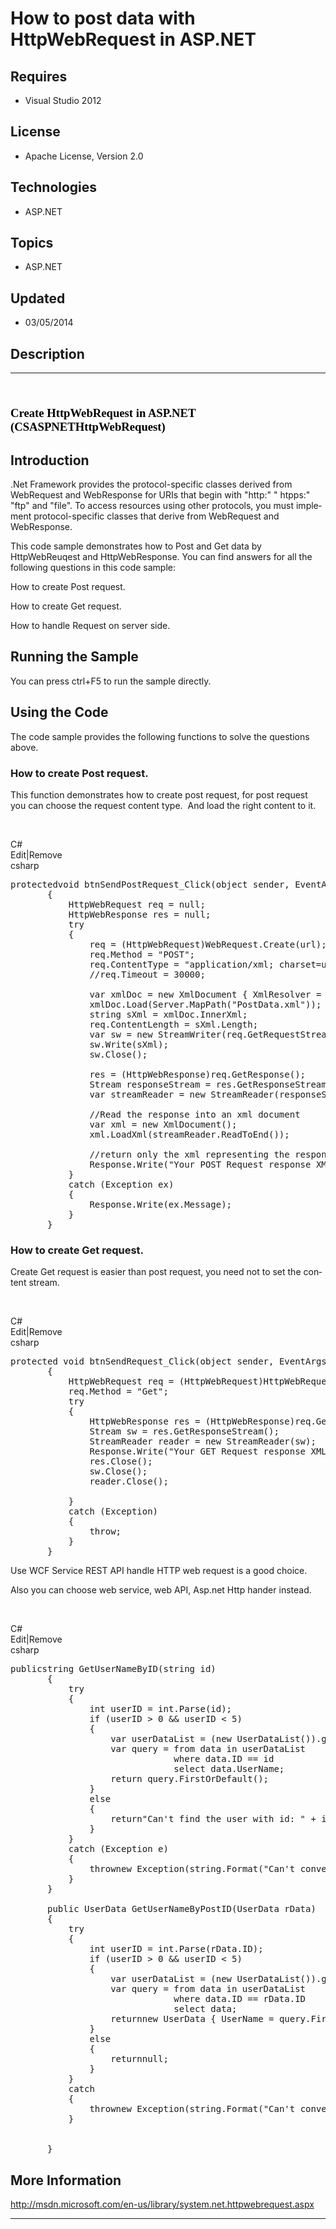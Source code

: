 # How to post data with HttpWebRequest in ASP.NET
## Requires
- Visual Studio 2012
## License
- Apache License, Version 2.0
## Technologies
- ASP.NET
## Topics
- ASP.NET
## Updated
- 03/05/2014
## Description

<hr>
<div><a href="http://blogs.msdn.com/b/onecode" style="margin-top:3px"><img src="http://bit.ly/onecodesampletopbanner" alt="">
</a></div>
<h1 class="MsoNormal" style="margin-bottom:.0001pt; line-height:normal; text-autospace:none">
<strong><span style="color:#000000"><span lang="EN-US" style="font-size:14.0pt; font-family:&quot;Calibri Light&quot;,&quot;sans-serif&quot;">Create HttpWebRequest in ASP.NET (CSASPNETHttpWebRequest)
</span></span></strong></h1>
<h2><strong>Introduction</strong></h2>
<p class="MsoNormal"><span lang="EN-US">.Net Framework provides the protocol-specific classes derived from WebRequest and WebResponse for URIs that begin with &quot;http:&quot; &quot; htpps:&quot; &quot;ftp&quot; and &quot;file&quot;. To access resources using other protocols, you must implement
 protocol-specific classes that derive from WebRequest and WebResponse.</span></p>
<p class="MsoNormal"><span lang="EN-US">This code sample demonstrates how to Post and Get data by HttpWebReuqest and HttpWebResponse. You can find answers for all the following questions in this code sample:</span></p>
<p class="MsoNormal"><a name="OLE_LINK3"></a><a name="OLE_LINK2"><span><span lang="EN-US">How to create Post request.
</span></span></a></p>
<p class="MsoNormal"><span><span><span lang="EN-US">How to create Get request<span>.
</span></span></span></span></p>
<p class="MsoNormal"><span><span><span lang="EN-US">How to handle Request on server side.</span></span></span></p>
<h2><strong>Running the Sample</strong></h2>
<p class="MsoNormal"><span lang="EN-US">You can press ctrl&#43;F5 to run the sample directly.</span></p>
<h2><strong>Using the Code</strong></h2>
<p class="MsoNormal"><span lang="EN-US">The code sample provides the following functions to solve the questions above.</span></p>
<h3 class="MsoNormal"><span lang="EN-US">How to create Post request.</span></h3>
<p class="MsoNormal"><span lang="EN-US">This function demonstrates how to create post request, for post request you can choose the request content type.<span>&nbsp;
</span>And load the right content to it.</span></p>
<p class="MsoNormal"><span lang="EN-US">&nbsp;</span></p>
<div class="scriptcode">
<div class="pluginEditHolder" pluginCommand="mceScriptCode">
<div class="title"><span>C#</span></div>
<div class="pluginLinkHolder"><span class="pluginEditHolderLink">Edit</span>|<span class="pluginRemoveHolderLink">Remove</span></div>
<span class="hidden">csharp</span>

<div class="preview">
<pre class="csharp"><span class="cs__keyword">protected</span><span class="cs__keyword">void</span>&nbsp;btnSendPostRequest_Click(<span class="cs__keyword">object</span>&nbsp;sender,&nbsp;EventArgs&nbsp;e)&nbsp;
&nbsp;&nbsp;&nbsp;&nbsp;&nbsp;&nbsp;&nbsp;{&nbsp;
&nbsp;&nbsp;&nbsp;&nbsp;&nbsp;&nbsp;&nbsp;&nbsp;&nbsp;&nbsp;&nbsp;HttpWebRequest&nbsp;req&nbsp;=&nbsp;<span class="cs__keyword">null</span>;&nbsp;
&nbsp;&nbsp;&nbsp;&nbsp;&nbsp;&nbsp;&nbsp;&nbsp;&nbsp;&nbsp;&nbsp;HttpWebResponse&nbsp;res&nbsp;=&nbsp;<span class="cs__keyword">null</span>;&nbsp;
&nbsp;&nbsp;&nbsp;&nbsp;&nbsp;&nbsp;&nbsp;&nbsp;&nbsp;&nbsp;&nbsp;<span class="cs__keyword">try</span>&nbsp;
&nbsp;&nbsp;&nbsp;&nbsp;&nbsp;&nbsp;&nbsp;&nbsp;&nbsp;&nbsp;&nbsp;{&nbsp;
&nbsp;&nbsp;&nbsp;&nbsp;&nbsp;&nbsp;&nbsp;&nbsp;&nbsp;&nbsp;&nbsp;&nbsp;&nbsp;&nbsp;&nbsp;req&nbsp;=&nbsp;(HttpWebRequest)WebRequest.Create(url);&nbsp;
&nbsp;&nbsp;&nbsp;&nbsp;&nbsp;&nbsp;&nbsp;&nbsp;&nbsp;&nbsp;&nbsp;&nbsp;&nbsp;&nbsp;&nbsp;req.Method&nbsp;=&nbsp;<span class="cs__string">&quot;POST&quot;</span>;&nbsp;
&nbsp;&nbsp;&nbsp;&nbsp;&nbsp;&nbsp;&nbsp;&nbsp;&nbsp;&nbsp;&nbsp;&nbsp;&nbsp;&nbsp;&nbsp;req.ContentType&nbsp;=&nbsp;<span class="cs__string">&quot;application/xml;&nbsp;charset=utf-8&quot;</span>;&nbsp;
&nbsp;&nbsp;&nbsp;&nbsp;&nbsp;&nbsp;&nbsp;&nbsp;&nbsp;&nbsp;&nbsp;&nbsp;&nbsp;&nbsp;&nbsp;<span class="cs__com">//req.Timeout&nbsp;=&nbsp;30000;</span>&nbsp;
&nbsp;
&nbsp;&nbsp;&nbsp;&nbsp;&nbsp;&nbsp;&nbsp;&nbsp;&nbsp;&nbsp;&nbsp;&nbsp;&nbsp;&nbsp;&nbsp;var&nbsp;xmlDoc&nbsp;=&nbsp;<span class="cs__keyword">new</span>&nbsp;XmlDocument&nbsp;{&nbsp;XmlResolver&nbsp;=&nbsp;<span class="cs__keyword">null</span>&nbsp;};&nbsp;
&nbsp;&nbsp;&nbsp;&nbsp;&nbsp;&nbsp;&nbsp;&nbsp;&nbsp;&nbsp;&nbsp;&nbsp;&nbsp;&nbsp;&nbsp;xmlDoc.Load(Server.MapPath(<span class="cs__string">&quot;PostData.xml&quot;</span>));&nbsp;
&nbsp;&nbsp;&nbsp;&nbsp;&nbsp;&nbsp;&nbsp;&nbsp;&nbsp;&nbsp;&nbsp;&nbsp;&nbsp;&nbsp;&nbsp;<span class="cs__keyword">string</span>&nbsp;sXml&nbsp;=&nbsp;xmlDoc.InnerXml;&nbsp;
&nbsp;&nbsp;&nbsp;&nbsp;&nbsp;&nbsp;&nbsp;&nbsp;&nbsp;&nbsp;&nbsp;&nbsp;&nbsp;&nbsp;&nbsp;req.ContentLength&nbsp;=&nbsp;sXml.Length;&nbsp;
&nbsp;&nbsp;&nbsp;&nbsp;&nbsp;&nbsp;&nbsp;&nbsp;&nbsp;&nbsp;&nbsp;&nbsp;&nbsp;&nbsp;&nbsp;var&nbsp;sw&nbsp;=&nbsp;<span class="cs__keyword">new</span>&nbsp;StreamWriter(req.GetRequestStream());&nbsp;
&nbsp;&nbsp;&nbsp;&nbsp;&nbsp;&nbsp;&nbsp;&nbsp;&nbsp;&nbsp;&nbsp;&nbsp;&nbsp;&nbsp;&nbsp;sw.Write(sXml);&nbsp;
&nbsp;&nbsp;&nbsp;&nbsp;&nbsp;&nbsp;&nbsp;&nbsp;&nbsp;&nbsp;&nbsp;&nbsp;&nbsp;&nbsp;&nbsp;sw.Close();&nbsp;
&nbsp;
&nbsp;&nbsp;&nbsp;&nbsp;&nbsp;&nbsp;&nbsp;&nbsp;&nbsp;&nbsp;&nbsp;&nbsp;&nbsp;&nbsp;&nbsp;res&nbsp;=&nbsp;(HttpWebResponse)req.GetResponse();&nbsp;
&nbsp;&nbsp;&nbsp;&nbsp;&nbsp;&nbsp;&nbsp;&nbsp;&nbsp;&nbsp;&nbsp;&nbsp;&nbsp;&nbsp;&nbsp;Stream&nbsp;responseStream&nbsp;=&nbsp;res.GetResponseStream();&nbsp;
&nbsp;&nbsp;&nbsp;&nbsp;&nbsp;&nbsp;&nbsp;&nbsp;&nbsp;&nbsp;&nbsp;&nbsp;&nbsp;&nbsp;&nbsp;var&nbsp;streamReader&nbsp;=&nbsp;<span class="cs__keyword">new</span>&nbsp;StreamReader(responseStream);&nbsp;
&nbsp;
&nbsp;&nbsp;&nbsp;&nbsp;&nbsp;&nbsp;&nbsp;&nbsp;&nbsp;&nbsp;&nbsp;&nbsp;&nbsp;&nbsp;&nbsp;<span class="cs__com">//Read&nbsp;the&nbsp;response&nbsp;into&nbsp;an&nbsp;xml&nbsp;document</span>&nbsp;
&nbsp;&nbsp;&nbsp;&nbsp;&nbsp;&nbsp;&nbsp;&nbsp;&nbsp;&nbsp;&nbsp;&nbsp;&nbsp;&nbsp;&nbsp;var&nbsp;xml&nbsp;=&nbsp;<span class="cs__keyword">new</span>&nbsp;XmlDocument();&nbsp;
&nbsp;&nbsp;&nbsp;&nbsp;&nbsp;&nbsp;&nbsp;&nbsp;&nbsp;&nbsp;&nbsp;&nbsp;&nbsp;&nbsp;&nbsp;xml.LoadXml(streamReader.ReadToEnd());&nbsp;
&nbsp;
&nbsp;&nbsp;&nbsp;&nbsp;&nbsp;&nbsp;&nbsp;&nbsp;&nbsp;&nbsp;&nbsp;&nbsp;&nbsp;&nbsp;&nbsp;<span class="cs__com">//return&nbsp;only&nbsp;the&nbsp;xml&nbsp;representing&nbsp;the&nbsp;response&nbsp;details&nbsp;(inner&nbsp;request)</span>&nbsp;
&nbsp;&nbsp;&nbsp;&nbsp;&nbsp;&nbsp;&nbsp;&nbsp;&nbsp;&nbsp;&nbsp;&nbsp;&nbsp;&nbsp;&nbsp;Response.Write(<span class="cs__string">&quot;Your&nbsp;POST&nbsp;Request&nbsp;response&nbsp;XML&nbsp;value:&quot;</span>&#43;xml.InnerXml);&nbsp;
&nbsp;&nbsp;&nbsp;&nbsp;&nbsp;&nbsp;&nbsp;&nbsp;&nbsp;&nbsp;&nbsp;}&nbsp;
&nbsp;&nbsp;&nbsp;&nbsp;&nbsp;&nbsp;&nbsp;&nbsp;&nbsp;&nbsp;&nbsp;<span class="cs__keyword">catch</span>&nbsp;(Exception&nbsp;ex)&nbsp;
&nbsp;&nbsp;&nbsp;&nbsp;&nbsp;&nbsp;&nbsp;&nbsp;&nbsp;&nbsp;&nbsp;{&nbsp;
&nbsp;&nbsp;&nbsp;&nbsp;&nbsp;&nbsp;&nbsp;&nbsp;&nbsp;&nbsp;&nbsp;&nbsp;&nbsp;&nbsp;&nbsp;Response.Write(ex.Message);&nbsp;
&nbsp;&nbsp;&nbsp;&nbsp;&nbsp;&nbsp;&nbsp;&nbsp;&nbsp;&nbsp;&nbsp;}&nbsp;&nbsp;
&nbsp;&nbsp;&nbsp;&nbsp;&nbsp;&nbsp;&nbsp;}&nbsp;</pre>
</div>
</div>
</div>
<h3><strong>How to create Get request.</strong></h3>
<p class="MsoNormal"><span lang="EN-US">Create Get request is easier than post request, you need not to set the content stream.</span></p>
<p class="MsoNormal"><span lang="EN-US">&nbsp;</span></p>
<div class="scriptcode">
<div class="pluginEditHolder" pluginCommand="mceScriptCode">
<div class="title"><span>C#</span></div>
<div class="pluginLinkHolder"><span class="pluginEditHolderLink">Edit</span>|<span class="pluginRemoveHolderLink">Remove</span></div>
<span class="hidden">csharp</span>

<div class="preview">
<pre class="csharp"><span class="cs__keyword">protected</span>&nbsp;<span class="cs__keyword">void</span>&nbsp;btnSendRequest_Click(<span class="cs__keyword">object</span>&nbsp;sender,&nbsp;EventArgs&nbsp;e)&nbsp;
&nbsp;&nbsp;&nbsp;&nbsp;&nbsp;&nbsp;&nbsp;{&nbsp;
&nbsp;&nbsp;&nbsp;&nbsp;&nbsp;&nbsp;&nbsp;&nbsp;&nbsp;&nbsp;&nbsp;HttpWebRequest&nbsp;req&nbsp;=&nbsp;(HttpWebRequest)HttpWebRequest.Create(<span class="cs__keyword">new</span>&nbsp;Uri(url&#43;<span class="cs__string">&quot;/1&quot;</span>));&nbsp;
&nbsp;&nbsp;&nbsp;&nbsp;&nbsp;&nbsp;&nbsp;&nbsp;&nbsp;&nbsp;&nbsp;req.Method&nbsp;=&nbsp;<span class="cs__string">&quot;Get&quot;</span>;&nbsp;
&nbsp;&nbsp;&nbsp;&nbsp;&nbsp;&nbsp;&nbsp;&nbsp;&nbsp;&nbsp;&nbsp;<span class="cs__keyword">try</span>&nbsp;
&nbsp;&nbsp;&nbsp;&nbsp;&nbsp;&nbsp;&nbsp;&nbsp;&nbsp;&nbsp;&nbsp;{&nbsp;
&nbsp;&nbsp;&nbsp;&nbsp;&nbsp;&nbsp;&nbsp;&nbsp;&nbsp;&nbsp;&nbsp;&nbsp;&nbsp;&nbsp;&nbsp;HttpWebResponse&nbsp;res&nbsp;=&nbsp;(HttpWebResponse)req.GetResponse();&nbsp;
&nbsp;&nbsp;&nbsp;&nbsp;&nbsp;&nbsp;&nbsp;&nbsp;&nbsp;&nbsp;&nbsp;&nbsp;&nbsp;&nbsp;&nbsp;Stream&nbsp;sw&nbsp;=&nbsp;res.GetResponseStream();&nbsp;
&nbsp;&nbsp;&nbsp;&nbsp;&nbsp;&nbsp;&nbsp;&nbsp;&nbsp;&nbsp;&nbsp;&nbsp;&nbsp;&nbsp;&nbsp;StreamReader&nbsp;reader&nbsp;=&nbsp;<span class="cs__keyword">new</span>&nbsp;StreamReader(sw);&nbsp;
&nbsp;&nbsp;&nbsp;&nbsp;&nbsp;&nbsp;&nbsp;&nbsp;&nbsp;&nbsp;&nbsp;&nbsp;&nbsp;&nbsp;&nbsp;Response.Write(<span class="cs__string">&quot;Your&nbsp;GET&nbsp;Request&nbsp;response&nbsp;XML&nbsp;value:&quot;</span>&#43;reader.ReadToEnd());&nbsp;
&nbsp;&nbsp;&nbsp;&nbsp;&nbsp;&nbsp;&nbsp;&nbsp;&nbsp;&nbsp;&nbsp;&nbsp;&nbsp;&nbsp;&nbsp;res.Close();&nbsp;
&nbsp;&nbsp;&nbsp;&nbsp;&nbsp;&nbsp;&nbsp;&nbsp;&nbsp;&nbsp;&nbsp;&nbsp;&nbsp;&nbsp;&nbsp;sw.Close();&nbsp;
&nbsp;&nbsp;&nbsp;&nbsp;&nbsp;&nbsp;&nbsp;&nbsp;&nbsp;&nbsp;&nbsp;&nbsp;&nbsp;&nbsp;&nbsp;reader.Close();&nbsp;
&nbsp;&nbsp;&nbsp;&nbsp;&nbsp;&nbsp;&nbsp;&nbsp;&nbsp;&nbsp;&nbsp;&nbsp;
&nbsp;&nbsp;&nbsp;&nbsp;&nbsp;&nbsp;&nbsp;&nbsp;&nbsp;&nbsp;&nbsp;}&nbsp;
&nbsp;&nbsp;&nbsp;&nbsp;&nbsp;&nbsp;&nbsp;&nbsp;&nbsp;&nbsp;&nbsp;<span class="cs__keyword">catch</span>&nbsp;(Exception)&nbsp;
&nbsp;&nbsp;&nbsp;&nbsp;&nbsp;&nbsp;&nbsp;&nbsp;&nbsp;&nbsp;&nbsp;{&nbsp;&nbsp;&nbsp;
&nbsp;&nbsp;&nbsp;&nbsp;&nbsp;&nbsp;&nbsp;&nbsp;&nbsp;&nbsp;&nbsp;&nbsp;&nbsp;&nbsp;&nbsp;<span class="cs__keyword">throw</span>;&nbsp;
&nbsp;&nbsp;&nbsp;&nbsp;&nbsp;&nbsp;&nbsp;&nbsp;&nbsp;&nbsp;&nbsp;}&nbsp;
&nbsp;&nbsp;&nbsp;&nbsp;&nbsp;&nbsp;&nbsp;}&nbsp;
</pre>
</div>
</div>
</div>
<div class="endscriptcode"></div>
<p class="MsoNormal"><span lang="EN-US">Use WCF Service REST API handle HTTP web request is a good choice.
</span></p>
<p class="MsoNormal"><span lang="EN-US">Also you can choose web service, web API, Asp.net Http hander instead.</span></p>
<p class="MsoNormal"><span lang="EN-US">&nbsp;</span></p>
<div class="scriptcode">
<div class="pluginEditHolder" pluginCommand="mceScriptCode">
<div class="title"><span>C#</span></div>
<div class="pluginLinkHolder"><span class="pluginEditHolderLink">Edit</span>|<span class="pluginRemoveHolderLink">Remove</span></div>
<span class="hidden">csharp</span>

<div class="preview">
<pre class="csharp"><span class="cs__keyword">public</span><span class="cs__keyword">string</span>&nbsp;GetUserNameByID(<span class="cs__keyword">string</span>&nbsp;id)&nbsp;
&nbsp;&nbsp;&nbsp;&nbsp;&nbsp;&nbsp;&nbsp;{&nbsp;&nbsp;&nbsp;&nbsp;&nbsp;&nbsp;
&nbsp;&nbsp;&nbsp;&nbsp;&nbsp;&nbsp;&nbsp;&nbsp;&nbsp;&nbsp;&nbsp;<span class="cs__keyword">try</span>&nbsp;&nbsp;
&nbsp;&nbsp;&nbsp;&nbsp;&nbsp;&nbsp;&nbsp;&nbsp;&nbsp;&nbsp;&nbsp;{&nbsp;
&nbsp;&nbsp;&nbsp;&nbsp;&nbsp;&nbsp;&nbsp;&nbsp;&nbsp;&nbsp;&nbsp;&nbsp;&nbsp;&nbsp;&nbsp;<span class="cs__keyword">int</span>&nbsp;userID&nbsp;=&nbsp;<span class="cs__keyword">int</span>.Parse(id);&nbsp;
&nbsp;&nbsp;&nbsp;&nbsp;&nbsp;&nbsp;&nbsp;&nbsp;&nbsp;&nbsp;&nbsp;&nbsp;&nbsp;&nbsp;&nbsp;<span class="cs__keyword">if</span>&nbsp;(userID&nbsp;&gt;&nbsp;<span class="cs__number">0</span>&nbsp;&amp;&amp;&nbsp;userID&nbsp;&lt;&nbsp;<span class="cs__number">5</span>)&nbsp;
&nbsp;&nbsp;&nbsp;&nbsp;&nbsp;&nbsp;&nbsp;&nbsp;&nbsp;&nbsp;&nbsp;&nbsp;&nbsp;&nbsp;&nbsp;{&nbsp;
&nbsp;&nbsp;&nbsp;&nbsp;&nbsp;&nbsp;&nbsp;&nbsp;&nbsp;&nbsp;&nbsp;&nbsp;&nbsp;&nbsp;&nbsp;&nbsp;&nbsp;&nbsp;&nbsp;var&nbsp;userDataList&nbsp;=&nbsp;(<span class="cs__keyword">new</span>&nbsp;UserDataList()).getUserDataList();&nbsp;
&nbsp;&nbsp;&nbsp;&nbsp;&nbsp;&nbsp;&nbsp;&nbsp;&nbsp;&nbsp;&nbsp;&nbsp;&nbsp;&nbsp;&nbsp;&nbsp;&nbsp;&nbsp;&nbsp;var&nbsp;query&nbsp;=&nbsp;from&nbsp;data&nbsp;<span class="cs__keyword">in</span>&nbsp;userDataList&nbsp;
&nbsp;&nbsp;&nbsp;&nbsp;&nbsp;&nbsp;&nbsp;&nbsp;&nbsp;&nbsp;&nbsp;&nbsp;&nbsp;&nbsp;&nbsp;&nbsp;&nbsp;&nbsp;&nbsp;&nbsp;&nbsp;&nbsp;&nbsp;&nbsp;&nbsp;&nbsp;&nbsp;&nbsp;&nbsp;&nbsp;&nbsp;where&nbsp;data.ID&nbsp;==&nbsp;id&nbsp;
&nbsp;&nbsp;&nbsp;&nbsp;&nbsp;&nbsp;&nbsp;&nbsp;&nbsp;&nbsp;&nbsp;&nbsp;&nbsp;&nbsp;&nbsp;&nbsp;&nbsp;&nbsp;&nbsp;&nbsp;&nbsp;&nbsp;&nbsp;&nbsp;&nbsp;&nbsp;&nbsp;&nbsp;&nbsp;&nbsp;&nbsp;select&nbsp;data.UserName;&nbsp;
&nbsp;&nbsp;&nbsp;&nbsp;&nbsp;&nbsp;&nbsp;&nbsp;&nbsp;&nbsp;&nbsp;&nbsp;&nbsp;&nbsp;&nbsp;&nbsp;&nbsp;&nbsp;&nbsp;<span class="cs__keyword">return</span>&nbsp;query.FirstOrDefault();&nbsp;
&nbsp;&nbsp;&nbsp;&nbsp;&nbsp;&nbsp;&nbsp;&nbsp;&nbsp;&nbsp;&nbsp;&nbsp;&nbsp;&nbsp;&nbsp;}&nbsp;
&nbsp;&nbsp;&nbsp;&nbsp;&nbsp;&nbsp;&nbsp;&nbsp;&nbsp;&nbsp;&nbsp;&nbsp;&nbsp;&nbsp;&nbsp;<span class="cs__keyword">else</span>&nbsp;
&nbsp;&nbsp;&nbsp;&nbsp;&nbsp;&nbsp;&nbsp;&nbsp;&nbsp;&nbsp;&nbsp;&nbsp;&nbsp;&nbsp;&nbsp;{&nbsp;
&nbsp;&nbsp;&nbsp;&nbsp;&nbsp;&nbsp;&nbsp;&nbsp;&nbsp;&nbsp;&nbsp;&nbsp;&nbsp;&nbsp;&nbsp;&nbsp;&nbsp;&nbsp;&nbsp;<span class="cs__keyword">return</span><span class="cs__string">&quot;Can't&nbsp;find&nbsp;the&nbsp;user&nbsp;with&nbsp;id:&nbsp;&quot;</span>&nbsp;&#43;&nbsp;id;&nbsp;
&nbsp;&nbsp;&nbsp;&nbsp;&nbsp;&nbsp;&nbsp;&nbsp;&nbsp;&nbsp;&nbsp;&nbsp;&nbsp;&nbsp;&nbsp;}&nbsp;&nbsp;&nbsp;&nbsp;&nbsp;&nbsp;&nbsp;&nbsp;&nbsp;
&nbsp;&nbsp;&nbsp;&nbsp;&nbsp;&nbsp;&nbsp;&nbsp;&nbsp;&nbsp;&nbsp;}&nbsp;
&nbsp;&nbsp;&nbsp;&nbsp;&nbsp;&nbsp;&nbsp;&nbsp;&nbsp;&nbsp;&nbsp;<span class="cs__keyword">catch</span>&nbsp;(Exception&nbsp;e)&nbsp;
&nbsp;&nbsp;&nbsp;&nbsp;&nbsp;&nbsp;&nbsp;&nbsp;&nbsp;&nbsp;&nbsp;{&nbsp;
&nbsp;&nbsp;&nbsp;&nbsp;&nbsp;&nbsp;&nbsp;&nbsp;&nbsp;&nbsp;&nbsp;&nbsp;&nbsp;&nbsp;&nbsp;<span class="cs__keyword">throw</span><span class="cs__keyword">new</span>&nbsp;Exception(<span class="cs__keyword">string</span>.Format(<span class="cs__string">&quot;Can't&nbsp;convert&nbsp;{0}&nbsp;to&nbsp;int&quot;</span>,&nbsp;id));&nbsp;
&nbsp;&nbsp;&nbsp;&nbsp;&nbsp;&nbsp;&nbsp;&nbsp;&nbsp;&nbsp;&nbsp;}&nbsp;
&nbsp;&nbsp;&nbsp;&nbsp;&nbsp;&nbsp;&nbsp;}&nbsp;
&nbsp;
&nbsp;&nbsp;&nbsp;&nbsp;&nbsp;&nbsp;&nbsp;<span class="cs__keyword">public</span>&nbsp;UserData&nbsp;GetUserNameByPostID(UserData&nbsp;rData)&nbsp;
&nbsp;&nbsp;&nbsp;&nbsp;&nbsp;&nbsp;&nbsp;{&nbsp;
&nbsp;&nbsp;&nbsp;&nbsp;&nbsp;&nbsp;&nbsp;&nbsp;&nbsp;&nbsp;&nbsp;<span class="cs__keyword">try</span>&nbsp;
&nbsp;&nbsp;&nbsp;&nbsp;&nbsp;&nbsp;&nbsp;&nbsp;&nbsp;&nbsp;&nbsp;{&nbsp;
&nbsp;&nbsp;&nbsp;&nbsp;&nbsp;&nbsp;&nbsp;&nbsp;&nbsp;&nbsp;&nbsp;&nbsp;&nbsp;&nbsp;&nbsp;<span class="cs__keyword">int</span>&nbsp;userID&nbsp;=&nbsp;<span class="cs__keyword">int</span>.Parse(rData.ID);&nbsp;
&nbsp;&nbsp;&nbsp;&nbsp;&nbsp;&nbsp;&nbsp;&nbsp;&nbsp;&nbsp;&nbsp;&nbsp;&nbsp;&nbsp;&nbsp;<span class="cs__keyword">if</span>&nbsp;(userID&nbsp;&gt;&nbsp;<span class="cs__number">0</span>&nbsp;&amp;&amp;&nbsp;userID&nbsp;&lt;&nbsp;<span class="cs__number">5</span>)&nbsp;
&nbsp;&nbsp;&nbsp;&nbsp;&nbsp;&nbsp;&nbsp;&nbsp;&nbsp;&nbsp;&nbsp;&nbsp;&nbsp;&nbsp;&nbsp;{&nbsp;
&nbsp;&nbsp;&nbsp;&nbsp;&nbsp;&nbsp;&nbsp;&nbsp;&nbsp;&nbsp;&nbsp;&nbsp;&nbsp;&nbsp;&nbsp;&nbsp;&nbsp;&nbsp;&nbsp;var&nbsp;userDataList&nbsp;=&nbsp;(<span class="cs__keyword">new</span>&nbsp;UserDataList()).getUserDataList();&nbsp;
&nbsp;&nbsp;&nbsp;&nbsp;&nbsp;&nbsp;&nbsp;&nbsp;&nbsp;&nbsp;&nbsp;&nbsp;&nbsp;&nbsp;&nbsp;&nbsp;&nbsp;&nbsp;&nbsp;var&nbsp;query&nbsp;=&nbsp;from&nbsp;data&nbsp;<span class="cs__keyword">in</span>&nbsp;userDataList&nbsp;
&nbsp;&nbsp;&nbsp;&nbsp;&nbsp;&nbsp;&nbsp;&nbsp;&nbsp;&nbsp;&nbsp;&nbsp;&nbsp;&nbsp;&nbsp;&nbsp;&nbsp;&nbsp;&nbsp;&nbsp;&nbsp;&nbsp;&nbsp;&nbsp;&nbsp;&nbsp;&nbsp;&nbsp;&nbsp;&nbsp;&nbsp;where&nbsp;data.ID&nbsp;==&nbsp;rData.ID&nbsp;
&nbsp;&nbsp;&nbsp;&nbsp;&nbsp;&nbsp;&nbsp;&nbsp;&nbsp;&nbsp;&nbsp;&nbsp;&nbsp;&nbsp;&nbsp;&nbsp;&nbsp;&nbsp;&nbsp;&nbsp;&nbsp;&nbsp;&nbsp;&nbsp;&nbsp;&nbsp;&nbsp;&nbsp;&nbsp;&nbsp;&nbsp;select&nbsp;data;&nbsp;
&nbsp;&nbsp;&nbsp;&nbsp;&nbsp;&nbsp;&nbsp;&nbsp;&nbsp;&nbsp;&nbsp;&nbsp;&nbsp;&nbsp;&nbsp;&nbsp;&nbsp;&nbsp;&nbsp;<span class="cs__keyword">return</span><span class="cs__keyword">new</span>&nbsp;UserData&nbsp;{&nbsp;UserName&nbsp;=&nbsp;query.FirstOrDefault().UserName&nbsp;};&nbsp;
&nbsp;&nbsp;&nbsp;&nbsp;&nbsp;&nbsp;&nbsp;&nbsp;&nbsp;&nbsp;&nbsp;&nbsp;&nbsp;&nbsp;&nbsp;}&nbsp;
&nbsp;&nbsp;&nbsp;&nbsp;&nbsp;&nbsp;&nbsp;&nbsp;&nbsp;&nbsp;&nbsp;&nbsp;&nbsp;&nbsp;&nbsp;<span class="cs__keyword">else</span>&nbsp;
&nbsp;&nbsp;&nbsp;&nbsp;&nbsp;&nbsp;&nbsp;&nbsp;&nbsp;&nbsp;&nbsp;&nbsp;&nbsp;&nbsp;&nbsp;{&nbsp;
&nbsp;&nbsp;&nbsp;&nbsp;&nbsp;&nbsp;&nbsp;&nbsp;&nbsp;&nbsp;&nbsp;&nbsp;&nbsp;&nbsp;&nbsp;&nbsp;&nbsp;&nbsp;&nbsp;<span class="cs__keyword">return</span><span class="cs__keyword">null</span>;&nbsp;
&nbsp;&nbsp;&nbsp;&nbsp;&nbsp;&nbsp;&nbsp;&nbsp;&nbsp;&nbsp;&nbsp;&nbsp;&nbsp;&nbsp;&nbsp;}&nbsp;
&nbsp;&nbsp;&nbsp;&nbsp;&nbsp;&nbsp;&nbsp;&nbsp;&nbsp;&nbsp;&nbsp;}&nbsp;
&nbsp;&nbsp;&nbsp;&nbsp;&nbsp;&nbsp;&nbsp;&nbsp;&nbsp;&nbsp;&nbsp;<span class="cs__keyword">catch</span>&nbsp;
&nbsp;&nbsp;&nbsp;&nbsp;&nbsp;&nbsp;&nbsp;&nbsp;&nbsp;&nbsp;&nbsp;{&nbsp;
&nbsp;&nbsp;&nbsp;&nbsp;&nbsp;&nbsp;&nbsp;&nbsp;&nbsp;&nbsp;&nbsp;&nbsp;&nbsp;&nbsp;&nbsp;<span class="cs__keyword">throw</span><span class="cs__keyword">new</span>&nbsp;Exception(<span class="cs__keyword">string</span>.Format(<span class="cs__string">&quot;Can't&nbsp;convert&nbsp;{0}&nbsp;to&nbsp;int&quot;</span>,&nbsp;rData.ID));&nbsp;
&nbsp;&nbsp;&nbsp;&nbsp;&nbsp;&nbsp;&nbsp;&nbsp;&nbsp;&nbsp;&nbsp;}&nbsp;
&nbsp;
&nbsp;
&nbsp;&nbsp;&nbsp;&nbsp;&nbsp;&nbsp;&nbsp;}&nbsp;</pre>
</div>
</div>
</div>
<h2><strong>More Information</strong></h2>
<p class="MsoNormal"><span lang="EN-US"><a href="http://msdn.microsoft.com/en-us/library/system.net.httpwebrequest.aspx">http://msdn.microsoft.com/en-us/library/system.net.httpwebrequest.aspx</a></span></p>
<hr>
<div><a href="http://go.microsoft.com/?linkid=9759640" style="margin-top:3px"><img src="http://bit.ly/onecodelogo" alt="">
</a></div>
